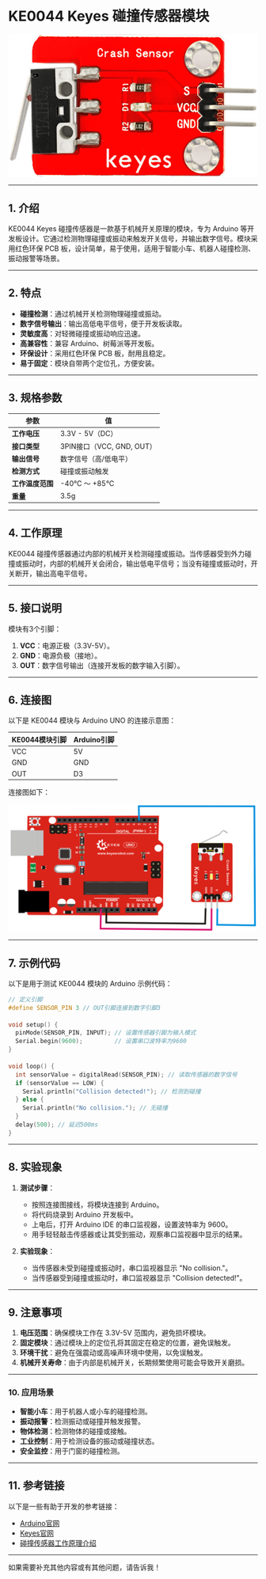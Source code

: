 # **KE0044 Keyes 碰撞传感器模块**

![image-20250312160348776](media/image-20250312160348776.png)

---

## **1. 介绍**

KE0044 Keyes 碰撞传感器是一款基于机械开关原理的模块，专为 Arduino 等开发板设计。它通过检测物理碰撞或振动来触发开关信号，并输出数字信号。模块采用红色环保 PCB 板，设计简单，易于使用，适用于智能小车、机器人碰撞检测、振动报警等场景。

---

## **2. 特点**

- **碰撞检测**：通过机械开关检测物理碰撞或振动。
- **数字信号输出**：输出高低电平信号，便于开发板读取。
- **灵敏度高**：对轻微碰撞或振动响应迅速。
- **高兼容性**：兼容 Arduino、树莓派等开发板。
- **环保设计**：采用红色环保 PCB 板，耐用且稳定。
- **易于固定**：模块自带两个定位孔，方便安装。

---

## **3. 规格参数**

| 参数            | 值                     |
|-----------------|------------------------|
| **工作电压**    | 3.3V - 5V（DC）        |
| **接口类型**    | 3PIN接口（VCC, GND, OUT） |
| **输出信号**    | 数字信号（高/低电平）  |
| **检测方式**    | 碰撞或振动触发         |
| **工作温度范围**| -40℃ ～ +85℃          |
| **重量**        | 3.5g                   |

---

## **4. 工作原理**

KE0044 碰撞传感器通过内部的机械开关检测碰撞或振动。当传感器受到外力碰撞或振动时，内部的机械开关会闭合，输出低电平信号；当没有碰撞或振动时，开关断开，输出高电平信号。

---

## **5. 接口说明**

模块有3个引脚：
1. **VCC**：电源正极（3.3V-5V）。
2. **GND**：电源负极（接地）。
3. **OUT**：数字信号输出（连接开发板的数字输入引脚）。

---

## **6. 连接图**

以下是 KE0044 模块与 Arduino UNO 的连接示意图：

| KE0044模块引脚 | Arduino引脚 |
| -------------- | ----------- |
| VCC            | 5V          |
| GND            | GND         |
| OUT            | D3          |

连接图如下：

![image-20250312160405865](media/image-20250312160405865.png)

---

## **7. 示例代码**

以下是用于测试 KE0044 模块的 Arduino 示例代码：

```cpp
// 定义引脚
#define SENSOR_PIN 3 // OUT引脚连接到数字引脚3

void setup() {
  pinMode(SENSOR_PIN, INPUT); // 设置传感器引脚为输入模式
  Serial.begin(9600);         // 设置串口波特率为9600
}

void loop() {
  int sensorValue = digitalRead(SENSOR_PIN); // 读取传感器的数字信号
  if (sensorValue == LOW) {
    Serial.println("Collision detected!"); // 检测到碰撞
  } else {
    Serial.println("No collision."); // 无碰撞
  }
  delay(500); // 延迟500ms
}
```

---

## **8. 实验现象**

1. **测试步骤**：
   - 按照连接图接线，将模块连接到 Arduino。
   - 将代码烧录到 Arduino 开发板中。
   - 上电后，打开 Arduino IDE 的串口监视器，设置波特率为 9600。
   - 用手轻轻敲击传感器或让其受到振动，观察串口监视器中显示的结果。

2. **实验现象**：
   - 当传感器未受到碰撞或振动时，串口监视器显示 "No collision."。
   - 当传感器受到碰撞或振动时，串口监视器显示 "Collision detected!"。

---

## **9. 注意事项**

1. **电压范围**：确保模块工作在 3.3V-5V 范围内，避免损坏模块。
2. **固定模块**：通过模块上的定位孔将其固定在稳定的位置，避免误触发。
3. **环境干扰**：避免在强震动或高噪声环境中使用，以免误触发。
4. **机械开关寿命**：由于内部是机械开关，长期频繁使用可能会导致开关磨损。

---

### **10. 应用场景**
- **智能小车**：用于机器人或小车的碰撞检测。
- **振动报警**：检测振动或碰撞并触发报警。
- **物体检测**：检测物体的碰撞或接触。
- **工业控制**：用于检测设备的振动或碰撞状态。
- **安全监控**：用于门窗的碰撞检测。

---

## **11. 参考链接**

以下是一些有助于开发的参考链接：
- [Arduino官网](https://www.arduino.cc/)
- [Keyes官网](http://www.keyes-robot.com/)
- [碰撞传感器工作原理介绍](https://en.wikipedia.org/wiki/Vibration_sensor)

---

如果需要补充其他内容或有其他问题，请告诉我！
